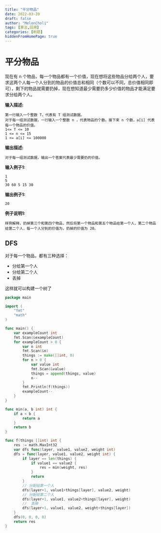 ```yaml
---
title: "平分物品"
date: 2022-03-20
draft: false
author: "MelonCholi"
tags: [算法,回溯]
categories: [刷题]
hiddenFromHomePage: true
---
```


# 平分物品

现在有 n 个物品，每一个物品都有一个价值，现在想将这些物品分给两个人，要求这两个人每一个人分到的物品的价值总和相同（个数可以不同，总价值相同即可），剩下的物品就需要扔掉，现在想知道最少需要扔多少价值的物品才能满足要求分给两个人。

**输入描述:**

```
第一行输入一个整数 T，代表有 T 组测试数据。
对于每一组测试数据，一行输入一个整数 n ，代表物品的个数。接下来 n 个数，a[i] 代表每一个物品的价值。
1<= T <= 10
1 <= n <= 15
1 <= a[i] <= 100000
```

**输出描述:**

```
对于每一组测试数据，输出一个答案代表最少需要扔的价值。
```

**输入例子1:**

```
1
5
30 60 5 15 30
```

**输出例子1:**

```
20
```

**例子说明1:**

```
样例解释，扔掉第三个和第四个物品，然后将第一个物品和第五个物品给第一个人，第二个物品给第二个人，每一个人分到的价值为，扔掉的价值为 20。
```

## DFS

对于每一个物品，都有三种选择：

- 分给第一个人
- 分给第二个人
- 丢掉

这样就可以构建一个树了

```go
package main

import (
	"fmt"
	"math"
)

func main() {
	var exampleCount int
	fmt.Scan(&exampleCount)
	for exampleCount > 0 {
		var n int
		fmt.Scan(&n)
		things := make([]int, 0)
		for n > 0 {
			var value int
			fmt.Scan(&value)
			things = append(things, value)
			n--
		}
		fmt.Println(f(things))
		exampleCount--
	}
}

func min(a, b int) int {
	if a < b {
		return a
	}
	return b
}

func f(things []int) int {
	res := math.MaxInt32
	var dfs func(layer, value1, value2, weight int)
	dfs = func(layer, value1, value2, weight int) {
		if layer == len(things) {
			if value1 == value2 {
				res = min(weight, res)
			}
			return
		}
		// 分配给第一个人
		dfs(layer+1, value1+things[layer], value2, weight)
		// 分配给第二个人
		dfs(layer+1, value1, value2+things[layer], weight)
		//	丢掉
		dfs(layer+1, value1, value2, weight+things[layer])
	}
	dfs(0, 0, 0, 0)
	return res
}
```

